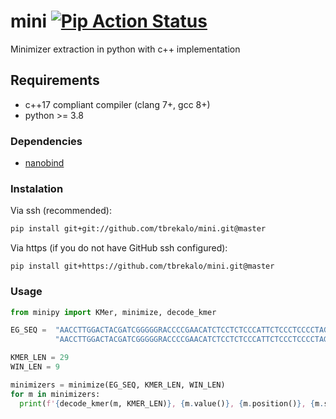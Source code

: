 # mini [![Pip Action Status][actions-pip-badge]][actions-pip-link]

Minimizer extraction in python with c++ implementation

[actions-pip-link]: https://github.com/tbrekalo/mini/actions?query=workflow%3APip
[actions-pip-badge]: https://github.com/tbrekalo/mini/actions/workflows/pip.yml/badge.svg

## Requirements

- c++17 compliant compiler (clang 7+, gcc 8+)
- python >= 3.8

### Dependencies

- [nanobind](https://github.com/wjakob/nanobind)

### Instalation

Via ssh (recommended):

```bash
pip install git+git://github.com/tbrekalo/mini.git@master
```

Via https (if you do not have GitHub ssh configured):

```
pip install git+https://github.com/tbrekalo/mini.git@master
```

### Usage

```python
from minipy import KMer, minimize, decode_kmer

EG_SEQ =  "AACCTTGGACTACGATCGGGGGRACCCCGAACATCTCCTCTCCCATTCTCCCTCCCCTAGAGATTCATTC" \
          "AACCTTGGACTACGATCGGGGGRACCCCGAACATCTCCTCTCCCATTCTCCCTCCCCTAGAGATTCATTC"

KMER_LEN = 29
WIN_LEN = 9

minimizers = minimize(EG_SEQ, KMER_LEN, WIN_LEN)
for m in minimizers:
  print(f'{decode_kmer(m, KMER_LEN)}, {m.value()}, {m.position()}, {m.strand()}')
```

